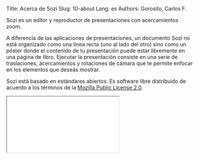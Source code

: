 Title: Acerca de Sozi
Slug: 10-about
Lang: es
Authors: Gorosito, Carlos F.

Sozi es un editor y reproductor de presentaciones con acercamientos zoom.

A diferencia de las aplicaciones de presentaciones, un documento Sozi no está organizado como una línea recta (uno al lado del otro)
sino como un póster donde el contenido de tu presentación puede estar libremente en una página de libro.
Ejecutar la presentación consiste en una serie de traslaciones, acercamientos y rotaciones de cámara
que te permite enfocar en los elementos que deseás mostrar.

Sozi está basado en estándares abiertos.
Es software libre distribuido de acuerdo a los términos de la 
[Mozilla Public License 2.0](http://www.mozilla.org/MPL/2.0/).

<iframe class="sozi" src="|filename|/presentations/this-is-not-a-slideshow.sozi.html">
</iframe>
